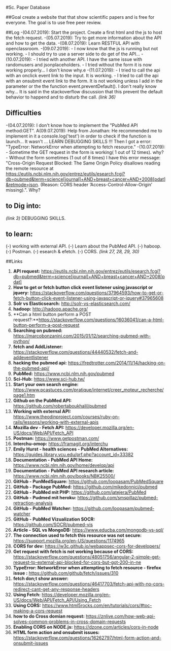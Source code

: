 #Sc. Paper Database

##Goal
	create a website that that show scientific papers and is free for everyone. The goal is to use free peer review.

##Log
-(04.07.2019): Start the project.
	Create a first html and the js to host the fetch request.
-(05.07.2019): Try to get more information about the API and how to get the data.
-(08.07.2019): Learn RESTFUL API with openclassroom. 
-(09.07.2019): 	- I now know that the js is running but not working.
		- I should try to use a server side to do get of the API...
-(10.07.2019): 	- I tried with another API. I have the same issue with randomusers and jsonplaceholders.
		- I tried without the form it is now working properly... I don't know why.e 
-(11.07.2019):	- I tried to call the api with an onclick event link to the input. It is working.
		- I tried to call the api with an onsubmit event link to the form. It is not working unless I add in the parameter or the the function event.preventDefault(). I don't really know why... It is said in the stackoverflow discussion that this prevent the default behavior to happend and to disturb the call. _(link 36)_ 
 

## Difficulties
-(04.07.2019): I don't know how to implement the "PubMed API method:GET".
	A(09.07.2019): Help from Jonathan: He recommended me to implement in it a console.log('test') in order to check if the function is launch... It wasn't ... 
LEARN DEBUGGING SKILLS !!! Then I got a error: "TypeError: NetworkError when attempting to fetch resource."
-(10.07.2019): 	- Sometime the GET request in the form is working( 1 out of 12 times). why?
		- Without the form sometimes (1 out of 8 times) I have this error message: "Cross-Origin Request Blocked: The Same Origin Policy disallows reading the remote resource at https://eutils.ncbi.nlm.nih.gov/entrez/eutils/esearch.fcgi?db=pubmed&term=science[journal]+AND+breast+cancer+AND+2008[pdat]&retmode=json. (Reason: CORS header ‘Access-Control-Allow-Origin’ missing).". Why?
## to Dig into:
_(link 3)_
DEBUGGING SKILLS.
## to learn:
(-) working with external API.
(-) Learn about the PubMed API.
(-) haboop.
(-) Postman.
(-) esearch & efetch.
(-) CORS. _(link 27, 28, 29, 30)_

##Links
1. **API request:** https://eutils.ncbi.nlm.nih.gov/entrez/eutils/esearch.fcgi?db=pubmed&term=science[journal]+AND+breast+cancer+AND+2008[pdat]
2. **How to get or fetch button click event listener using javascript or jquery:** https://stackoverflow.com/questions/37964593/how-to-get-or-fetch-button-click-event-listener-using-javascript-or-jquery#37965608
3. **Solr vs Elasticsearch:** http://solr-vs-elasticsearch.com/
4. **hadoop:** http://hadoop.apache.org/
5. **Can a html button perform a POST request?:**https://stackoverflow.com/questions/16036041/can-a-html-button-perform-a-post-request
6. **Searching on pubmed:** https://marcobonzanini.com/2015/01/12/searching-pubmed-with-python/
7. **fetch and AddListener:** https://stackoverflow.com/questions/44440532/fetch-and-addeventlistener
8. **hacking the pubmed api:** https://fredtrotter.com/2014/11/14/hacking-on-the-pubmed-api/
9. **PubMed:** https://www.ncbi.nlm.nih.gov/pubmed
10. **Sci-Hub:** https://www.sci-hub.tw/
11. **Start your own search engine:** https://www.pcastuces.com/pratique/internet/creer_moteur_recherche/page1.htm
12. **Github on the PubMed API:** https://github.com/robertaboukhalil/pubmed
13. **Working with external API:** https://www.theodinproject.com/courses/ruby-on-rails/lessons/working-with-external-apis
14. **Mozilla dev - Fetch API:** https://developer.mozilla.org/en-US/docs/Web/API/Fetch_API
15. **Postman:** https://www.getpostman.com/
16. **Interchu-omop:** https://framagit.org/interchu
17. **Emily Hurst - health sciences - PubMed Alternatives:** https://guides.library.vcu.edu/prf.php?account_id=33382
18. **Documentation - PubMed API Home:** https://www.ncbi.nlm.nih.gov/home/develop/api
19. **Documentation - PubMed API research article:** https://www.ncbi.nlm.nih.gov/books/NBK25500/
20. **GitHub - PunMedSquare:** https://github.com/loopasam/PubMedSquare
21. **GitHub - Package PubMed:** https://github.com/mikedonnici/pubmed
22. **GitHub - PubMed mit PHP:** https://github.com/jatejera/PubMed
23. **GitHub - Pudmed mit heroku:** https://github.com/smspillaz/pubmed-retraction-analysis
24. **GitHub - PubMed Watcher:** https://github.com/loopasam/pubmed-watcher
25. **GitHub - PubMed Vizualization SOCR:** https://github.com/SOCR/pubmed-vis
26. **Article - SQL vs MongoDB:** https://www.educba.com/mongodb-vs-sql/
27. **The connection used to fetch this resource was not secure:** https://support.mozilla.org/en-US/questions/1174965
28. **CORS for dev:** https://w3c.github.io/webappsec-cors-for-developers/
29. **Get request with fetch is not working because of CORS:** https://stackoverflow.com/questions/48051756/angular-2-simple-get-request-to-external-api-blocked-for-cors-but-got-200-in-ne
30. **TypeError: NetworkError when attempting to fetch resource - firefox issue :** https://github.com/github/fetch/issues/310
31. **fetch don;t show answer:** https://stackoverflow.com/questions/46417703/fetch-api-with-no-cors-redirect-cant-get-any-response-headers
32. **Using Fetch:** https://developer.mozilla.org/en-US/docs/Web/API/Fetch_API/Using_Fetch
33. **Using CORS:** https://www.html5rocks.com/en/tutorials/cors/#toc-making-a-cors-request
34. **how to do Cross domian request:** https://znlive.com/how-web-api-solves-common-problems-in-cross-domain-requests
35. **Enabling CORS on NODE.js:** https://dzone.com/articles/cors-in-node
36. **HTML form action and onsubmit issues:** https://stackoverflow.com/questions/16262797/html-form-action-and-onsubmit-issues

